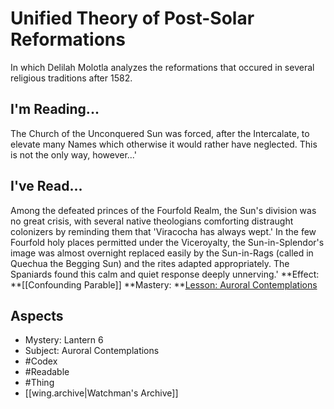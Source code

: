 # Unified Theory of Post-Solar Reformations 
In which Delilah Molotla analyzes the reformations that occured in several religious traditions after 1582. 
## I'm Reading...
The Church of the Unconquered Sun was forced, after the Intercalate, to elevate many Names which otherwise it would rather have neglected. This is not the only way, however...'
## I've Read...
Among the defeated princes of the Fourfold Realm, the Sun's division was no great crisis, with several native theologians comforting distraught colonizers by reminding them that 'Viracocha has always wept.' In the few Fourfold holy places permitted under the Viceroyalty, the Sun-in-Splendor's image was almost overnight replaced easily by the Sun-in-Rags (called in Quechua the Begging Sun) and the rites adapted appropriately. The Spaniards found this calm and quiet response deeply unnerving.'
**Effect: **[[Confounding Parable]]
**Mastery: **[Lesson: Auroral Contemplations](https://uadaf.theevilroot.xyz/rowenarium/element/x.auroralcontemplations)
## Aspects
- Mystery: Lantern 6
- Subject: Auroral Contemplations
- #Codex
- #Readable
- #Thing
- [[wing.archive|Watchman's Archive]]